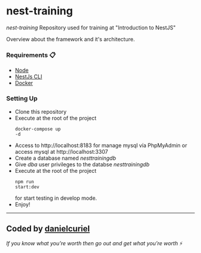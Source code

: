 # nest-training

_nest-training_ 
Repository used for training at "Introduction to NestJS"

Overview about the framework and it's architecture.

### Requirements 📋

* [Node](https://nodejs.org/es/) 
* [NestJs CLI](https://docs.nestjs.com/cli/overview) 
* [Docker](https://www.docker.com/products/docker-desktop)

### Setting Up

- Clone this repository
- Execute at the root of the project <pre><code>docker-compose up -d</pre></code>
- Access to http://localhost:8183 for manage mysql vía PhpMyAdmin or access mysql at http://localhost:3307
- Create a database named <em>nesttrainingdb</em>
- Give <em>dba</em> user privileges to the databse <em>nesttrainingdb</em>
- Execute at the root of the project <pre><code>npm run start:dev</pre></code> for start testing in develop mode.
- Enjoy!

---
Coded by [danielcuriel](https://www.linkedin.com/in/curieldaniel7/)
---
<em>If you know what you’re worth then go out and get what you’re worth</em> ⚡
